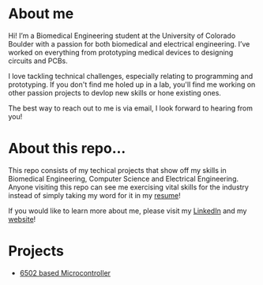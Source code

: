 # About me
Hi! I’m a Biomedical Engineering student at the University of Colorado Boulder with a passion for both biomedical and electrical engineering. I’ve worked on everything from prototyping medical devices to designing circuits and PCBs.

I love tackling technical challenges, especially relating to programming and prototyping. If you don't find me holed up in a lab, you'll find me working on other passion projects to devlop new skills or hone existing ones.

The best way to reach out to me is via email, I look forward to hearing from you!

# About this repo...
This repo consists of my techical projects that show off my skills in Biomedical Engineering, Computer Science and Electrical Engineering. Anyone visiting this repo can see me exercising vital skills for the industry instead of simply taking my word for it in my [resume](Sarthak_Samal_Resume.pdf)!

If you would like to learn more about me, please visit my [LinkedIn](https://www.linkedin.com/in/sarthaksamal24/) and my [website](https://shortak.github.io/Portfolio/)!

# Projects
* [6502 based Microcontroller](Projects/Building_a_6502_Microcomputer/)

